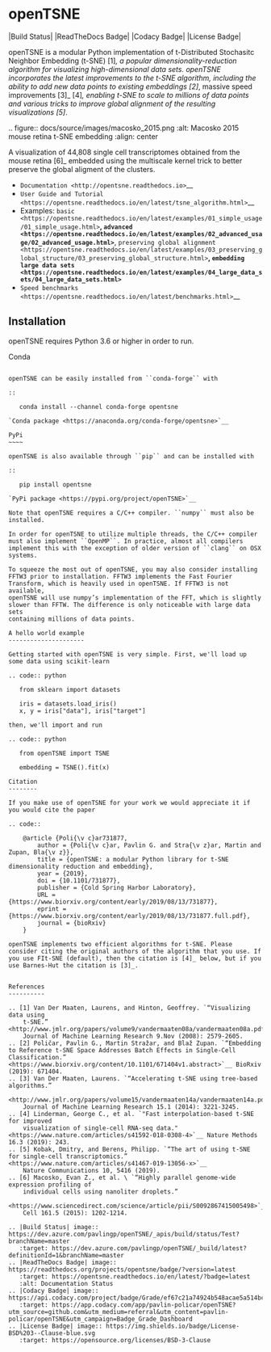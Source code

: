 openTSNE
========

|Build Status| |ReadTheDocs Badge| |Codacy Badge| |License Badge|

openTSNE is a modular Python implementation of t-Distributed Stochasitc Neighbor Embedding (t-SNE) [1]_, a popular dimensionality-reduction algorithm for visualizing high-dimensional data sets. openTSNE incorporates the latest improvements to the t-SNE algorithm, including the ability to add new data points to existing embeddings [2]_, massive speed improvements [3]_ [4]_, enabling t-SNE to scale to millions of data points and various tricks to improve global alignment of the resulting visualizations [5]_.

.. figure:: docs/source/images/macosko_2015.png
   :alt: Macosko 2015 mouse retina t-SNE embedding
   :align: center

   A visualization of 44,808 single cell transcriptomes obtained from the mouse retina [6]_ embedded using the multiscale kernel trick to better preserve the global aligment of the clusters.

- `Documentation <http://opentsne.readthedocs.io>`__
- `User Guide and Tutorial <https://opentsne.readthedocs.io/en/latest/tsne_algorithm.html>`__
- Examples: `basic <https://opentsne.readthedocs.io/en/latest/examples/01_simple_usage/01_simple_usage.html>`__, `advanced <https://opentsne.readthedocs.io/en/latest/examples/02_advanced_usage/02_advanced_usage.html>`__, `preserving global alignment <https://opentsne.readthedocs.io/en/latest/examples/03_preserving_global_structure/03_preserving_global_structure.html>`__, `embedding large data sets <https://opentsne.readthedocs.io/en/latest/examples/04_large_data_sets/04_large_data_sets.html>`__
- `Speed benchmarks <https://opentsne.readthedocs.io/en/latest/benchmarks.html>`__

Installation
------------

openTSNE requires Python 3.6 or higher in order to run.

Conda
~~~~~

openTSNE can be easily installed from ``conda-forge`` with

::

   conda install --channel conda-forge opentsne

`Conda package <https://anaconda.org/conda-forge/opentsne>`__

PyPi
~~~~

openTSNE is also available through ``pip`` and can be installed with

::

   pip install opentsne

`PyPi package <https://pypi.org/project/openTSNE>`__

Note that openTSNE requires a C/C++ compiler. ``numpy`` must also be
installed.

In order for openTSNE to utilize multiple threads, the C/C++ compiler
must also implement ``OpenMP``. In practice, almost all compilers
implement this with the exception of older version of ``clang`` on OSX
systems.

To squeeze the most out of openTSNE, you may also consider installing
FFTW3 prior to installation. FFTW3 implements the Fast Fourier
Transform, which is heavily used in openTSNE. If FFTW3 is not available,
openTSNE will use numpy’s implementation of the FFT, which is slightly
slower than FFTW. The difference is only noticeable with large data sets
containing millions of data points.

A hello world example
---------------------

Getting started with openTSNE is very simple. First, we'll load up some data using scikit-learn

.. code:: python

   from sklearn import datasets

   iris = datasets.load_iris()
   x, y = iris["data"], iris["target"]

then, we'll import and run

.. code:: python

   from openTSNE import TSNE

   embedding = TSNE().fit(x)

Citation
--------

If you make use of openTSNE for your work we would appreciate it if you would cite the paper

.. code::

    @article {Poli{\v c}ar731877,
        author = {Poli{\v c}ar, Pavlin G. and Stra{\v z}ar, Martin and Zupan, Bla{\v z}},
        title = {openTSNE: a modular Python library for t-SNE dimensionality reduction and embedding},
        year = {2019},
        doi = {10.1101/731877},
        publisher = {Cold Spring Harbor Laboratory},
        URL = {https://www.biorxiv.org/content/early/2019/08/13/731877},
        eprint = {https://www.biorxiv.org/content/early/2019/08/13/731877.full.pdf},
        journal = {bioRxiv}
    }
    
openTSNE implements two efficient algorithms for t-SNE. Please consider citing the original authors of the algorithm that you use. If you use FIt-SNE (default), then the citation is [4]_ below, but if you use Barnes-Hut the citation is [3]_. 


References
----------

.. [1] Van Der Maaten, Laurens, and Hinton, Geoffrey. `“Visualizing data using
    t-SNE.” <http://www.jmlr.org/papers/volume9/vandermaaten08a/vandermaaten08a.pdf>`__
    Journal of Machine Learning Research 9.Nov (2008): 2579-2605.
.. [2] Poličar, Pavlin G., Martin Stražar, and Blaž Zupan. `“Embedding to Reference t-SNE Space Addresses Batch Effects in Single-Cell Classification.” <https://www.biorxiv.org/content/10.1101/671404v1.abstract>`__ BioRxiv (2019): 671404.
.. [3] Van Der Maaten, Laurens. `“Accelerating t-SNE using tree-based algorithms.”
    <http://www.jmlr.org/papers/volume15/vandermaaten14a/vandermaaten14a.pdf>`__
    Journal of Machine Learning Research 15.1 (2014): 3221-3245.
.. [4] Linderman, George C., et al. `"Fast interpolation-based t-SNE for improved
    visualization of single-cell RNA-seq data." <https://www.nature.com/articles/s41592-018-0308-4>`__ Nature Methods 16.3 (2019): 243.
.. [5] Kobak, Dmitry, and Berens, Philipp. `“The art of using t-SNE for single-cell transcriptomics.” <https://www.nature.com/articles/s41467-019-13056-x>`__
    Nature Communications 10, 5416 (2019).
.. [6] Macosko, Evan Z., et al. \ `“Highly parallel genome-wide expression profiling of
    individual cells using nanoliter droplets.”
    <https://www.sciencedirect.com/science/article/pii/S0092867415005498>`__
    Cell 161.5 (2015): 1202-1214.

.. |Build Status| image:: https://dev.azure.com/pavlingp/openTSNE/_apis/build/status/Test?branchName=master
   :target: https://dev.azure.com/pavlingp/openTSNE/_build/latest?definitionId=1&branchName=master
.. |ReadTheDocs Badge| image:: https://readthedocs.org/projects/opentsne/badge/?version=latest
   :target: https://opentsne.readthedocs.io/en/latest/?badge=latest
   :alt: Documentation Status
.. |Codacy Badge| image:: https://api.codacy.com/project/badge/Grade/ef67c21a74924b548acae5a514bc443d
   :target: https://app.codacy.com/app/pavlin-policar/openTSNE?utm_source=github.com&utm_medium=referral&utm_content=pavlin-policar/openTSNE&utm_campaign=Badge_Grade_Dashboard
.. |License Badge| image:: https://img.shields.io/badge/License-BSD%203--Clause-blue.svg
   :target: https://opensource.org/licenses/BSD-3-Clause
